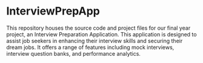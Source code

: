 # InterviewPrepApp
This repository houses the source code and project files for our final year project, an Interview Preparation Application. This application is designed to assist job seekers in enhancing their interview skills and securing their dream jobs. It offers a range of features including mock interviews, interview question banks, and performance analytics.
